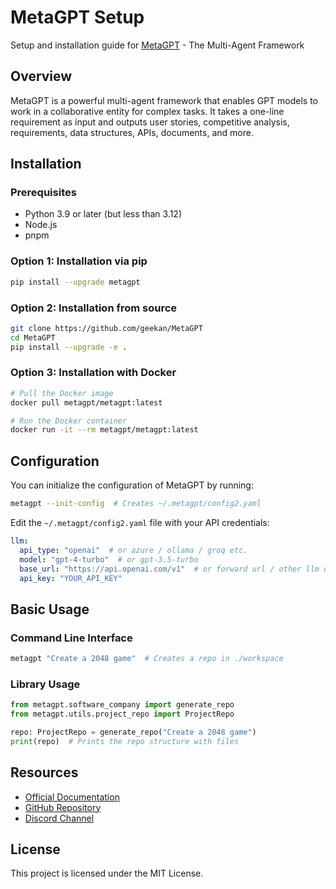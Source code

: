 # MetaGPT Setup

Setup and installation guide for [MetaGPT](https://github.com/geekan/MetaGPT) - The Multi-Agent Framework

## Overview

MetaGPT is a powerful multi-agent framework that enables GPT models to work in a collaborative entity for complex tasks. It takes a one-line requirement as input and outputs user stories, competitive analysis, requirements, data structures, APIs, documents, and more.

## Installation

### Prerequisites

- Python 3.9 or later (but less than 3.12)
- Node.js
- pnpm

### Option 1: Installation via pip

```bash
pip install --upgrade metagpt
```

### Option 2: Installation from source

```bash
git clone https://github.com/geekan/MetaGPT
cd MetaGPT
pip install --upgrade -e .
```

### Option 3: Installation with Docker

```bash
# Pull the Docker image
docker pull metagpt/metagpt:latest

# Run the Docker container
docker run -it --rm metagpt/metagpt:latest
```

## Configuration

You can initialize the configuration of MetaGPT by running:

```bash
metagpt --init-config  # Creates ~/.metagpt/config2.yaml
```

Edit the `~/.metagpt/config2.yaml` file with your API credentials:

```yaml
llm:
  api_type: "openai"  # or azure / ollama / groq etc.
  model: "gpt-4-turbo"  # or gpt-3.5-turbo
  base_url: "https://api.openai.com/v1"  # or forward url / other llm url
  api_key: "YOUR_API_KEY"
```

## Basic Usage

### Command Line Interface

```bash
metagpt "Create a 2048 game"  # Creates a repo in ./workspace
```

### Library Usage

```python
from metagpt.software_company import generate_repo
from metagpt.utils.project_repo import ProjectRepo

repo: ProjectRepo = generate_repo("Create a 2048 game")
print(repo)  # Prints the repo structure with files
```

## Resources

- [Official Documentation](https://docs.deepwisdom.ai/main/en/)
- [GitHub Repository](https://github.com/geekan/MetaGPT)
- [Discord Channel](https://discord.gg/ZRHeExS6xv)

## License

This project is licensed under the MIT License.